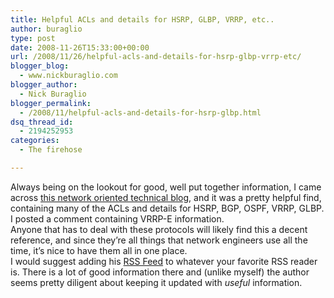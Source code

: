 ```yaml
---
title: Helpful ACLs and details for HSRP, GLBP, VRRP, etc..
author: buraglio
type: post
date: 2008-11-26T15:33:00+00:00
url: /2008/11/26/helpful-acls-and-details-for-hsrp-glbp-vrrp-etc/
blogger_blog:
  - www.nickburaglio.com
blogger_author:
  - Nick Buraglio
blogger_permalink:
  - /2008/11/helpful-acls-and-details-for-hsrp-glbp.html
dsq_thread_id:
  - 2194252953
categories:
  - The firehose

---
```

Always being on the lookout for good, well put together information, I came across [this network oriented technical blog][1], and it was a pretty helpful find, containing many of the ACLs and details for HSRP, BGP, OSPF, VRRP, GLBP. I posted a comment containing VRRP-E information.   
Anyone that has to deal with these protocols will likely find this a decent reference, and since they&#8217;re all things that network engineers use all the time, it&#8217;s nice to have them all in one place.   
I would suggest adding his [RSS Feed][2] to whatever your favorite RSS reader is. There is a lot of good information there and (unlike myself) the author seems pretty diligent about keeping it updated with _useful_ information.

 [1]: http://aconaway.com/2008/06/12/acls-and-hsrp-bgp-ospf-vrrp-glbp
 [2]: http://aconaway.com/feed/